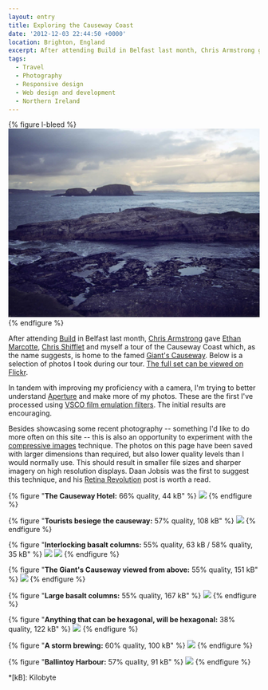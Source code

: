 ```yaml
---
layout: entry
title: Exploring the Causeway Coast
date: '2012-12-03 22:44:50 +0000'
location: Brighton, England
excerpt: After attending Build in Belfast last month, Chris Armstrong gave Ethan Marcotte, Chris Shifflet and myself a tour of the Causeway Coast which, as the name suggests, is home to the famed Giant's Causeway.
tags:
  - Travel
  - Photography
  - Responsive design
  - Web design and development
  - Northern Ireland
---
```

{% figure l-bleed %}
![Causeway Coast](/assets/images/2012/12/causeway_coast.jpg)
{% endfigure %}

After attending [Build][1] in Belfast last month, [Chris Armstrong][2] gave [Ethan Marcotte][3], [Chris Shifflet][4] and myself a tour of the Causeway Coast which, as the name suggests, is home to the famed [Giant's Causeway][5]. Below is a selection of photos I took during our tour. [The full set can be viewed on Flickr][6].

In tandem with improving my proficiency with a camera, I'm trying to better understand [Aperture][7] and make more of my photos. These are the first I've processed using [VSCO film emulation filters][8]. The initial results are encouraging.

Besides showcasing some recent photography -- something I'd like to do more often on this site -- this is also an opportunity to experiment with the [compressive images][9] technique. The photos on this page have been saved with larger dimensions than required, but also lower quality levels than I would normally use. This should result in smaller file sizes and sharper imagery on high resolution displays. Daan Jobsis was the first to suggest this technique, and his [Retina Revolution][10] post is worth a read.

{% figure "**The Causeway Hotel:** 66% quality, 44 kB" %}
![](/assets/images/2012/12/causeway_coast_1.jpg)
{% endfigure %}

{% figure "**Tourists besiege the causeway:** 57% quality, 108 kB" %}
![](/assets/images/2012/12/causeway_coast_2.jpg)
{% endfigure %}

{% figure "**Interlocking basalt columns:** 55% quality, 63 kB / 58% quality, 35 kB" %}
![](/assets/images/2012/12/causeway_coast_3.jpg)
![](/assets/images/2012/12/causeway_coast_4.jpg)
{% endfigure %}

{% figure "**The Giant's Causeway viewed from above:** 55% quality, 151 kB" %}
![](/assets/images/2012/12/causeway_coast_5.jpg)
{% endfigure %}

{% figure "**Large basalt columns:** 55% quality, 167 kB" %}
![](/assets/images/2012/12/causeway_coast_6.jpg)
{% endfigure %}

{% figure "**Anything that can be hexagonal, will be hexagonal:** 38% quality, 122 kB" %}
![](/assets/images/2012/12/causeway_coast_7.jpg)
{% endfigure %}

{% figure "**A storm brewing:** 60% quality, 100 kB" %}
![](/assets/images/2012/12/causeway_coast_8.jpg)
{% endfigure %}

{% figure "**Ballintoy Harbour:** 57% quality, 91 kB" %}
![](/assets/images/2012/12/causeway_coast_9.jpg)
{% endfigure %}

[1]: http://2012.buildconf.com/
[2]: http://chris-armstrong.com/
[3]: http://ethanmarcotte.com/
[4]: http://shiflett.org/
[5]: https://en.wikipedia.org/wiki/Giants_Causeway
[6]: https://www.flickr.com/photos/paulrobertlloyd/sets/72157632145059113/
[7]: http://www.apple.com/aperture/
[8]: http://visualsupply.co/film/01/aperture3
[9]: http://www.filamentgroup.com/lab/rwd_img_compression/
[10]: http://blog.netvlies.nl/design-interactie/retina-revolution/

*[kB]: Kilobyte
